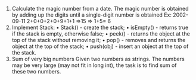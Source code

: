 1. Calculate the magic number from a date.
The magic number is obtained by adding up the digits until a single-digit number is obtained
Ex: 2002-09-11  2+0+0+2+0+9+1+1 =>15 => 1+5= 6
2. Implement Stack:
   •    Stack() - create the stack;
   •    isEmpty() - returns true if the stack is empty, otherwise false;
   •    peek() - returns the object at the top of the stack without removing it;
   •    pop() - removes and returns the object at the top of the stack;
   •    push(obj) - insert an object at the top of the stack.
3. Sum of very big numbers
   Given two numbers as strings. The numbers may be very large (may not fit in long int),
   the task is to find sum of these two numbers.